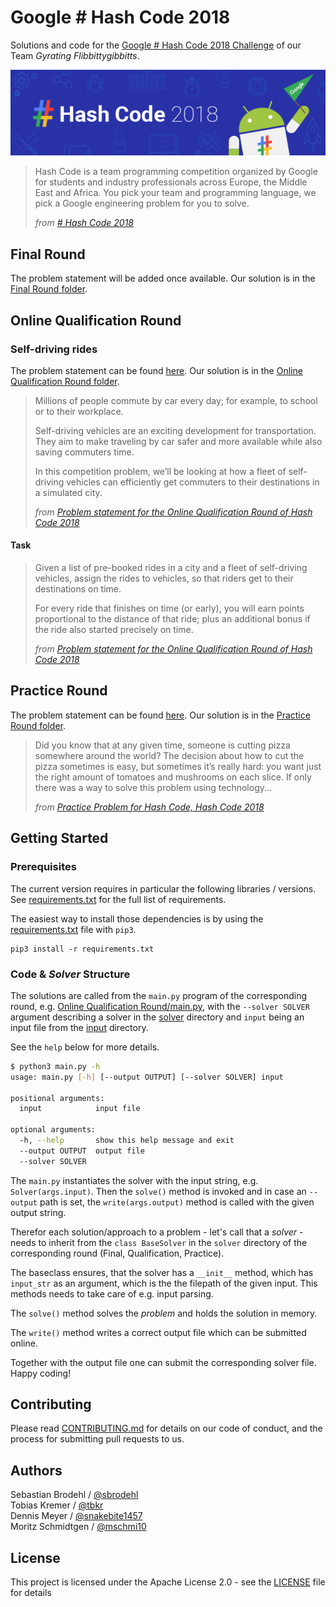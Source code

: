 # Google \# Hash Code 2018

Solutions and code for the [Google \# Hash Code 2018 Challenge](https://hashcode.withgoogle.com) of our Team _Gyrating Flibbittygibbitts_.

![HashCode 2018 Banner](HashCode2018.png)

> Hash Code is a team programming competition organized by Google for students
> and industry professionals across Europe, the Middle East and Africa.
> You pick your team and programming language, we pick a Google engineering 
> problem for you to solve.
>
> _from [\# Hash Code 2018](https://hashcode.withgoogle.com)_

## Final Round

The problem statement will be added once available.
Our solution is in the [Final Round folder](Final%20Round).

## Online Qualification Round
### Self-driving rides

The problem statement can be found [here](Online%20Qualification%20Round/online_qualification_round_2018.pdf).
Our solution is in the [Online Qualification Round folder](Online%20Qualification%20Round).

> Millions of people commute by car every day; for example, to school or to their workplace.
>
> Self-driving vehicles are an exciting development for transportation.
> They aim to make traveling by car safer and more available while also saving commuters time.
>
> In this competition problem, we’ll be looking at how a fleet of self-driving vehicles can efficiently get commuters to their destinations in a simulated city. 
>
> _from [Problem statement for the Online Qualification Round of Hash Code 2018](Online%20Qualification%20Round/online_qualification_round_2018.pdf)_

#### Task

> Given a list of pre-booked rides in a city and a fleet of self-driving vehicles,
> assign the rides to vehicles, so that riders get to their destinations on time.
>
> For every ride that finishes on time (or early), you will earn points
> proportional to the distance of that ride;
> plus an additional bonus if the ride also started precisely on time.
>
> _from [Problem statement for the Online Qualification Round of Hash Code 2018](Online%20Qualification%20Round/online_qualification_round_2018.pdf)_
## Practice Round

The problem statement can be found [here](Practice%20Round/pizza.pdf).
Our solution is in the [Practice Round folder](Practice%20Round).

> Did you know that at any given time, someone is cutting pizza somewhere around the world?
> The decision about how to cut the pizza sometimes is easy, but sometimes it’s ​really hard:
> you want just the right amount of tomatoes and mushrooms on each slice.
> If only there was a way to solve this problem using technology...
>
> _from [Practice Problem for Hash Code, Hash Code 2018](Practice%20Round/pizza.pdf)_

## Getting Started

### Prerequisites

The current version requires in particular the following libraries / versions.
See [requirements.txt](requirements.txt) for the full list of requirements.

The easiest way to install those dependencies is by using the [requirements.txt](requirements.txt) file with `pip3`.
```commandline
pip3 install -r requirements.txt
```

### Code \& *Solver* Structure

The solutions are called from the `main.py` program of the corresponding round,
e.g. [Online Qualification Round/main.py](Online%20Qualification%20Round/main.py),
with the `--solver SOLVER` argument describing a solver in the
[solver](Online%20Qualification%20Round/solver) directory and
`input` being an input file from the
[input](Online%20Qualification%20Round/input) directory.

See the `help` below for more details.

```bash
$ python3 main.py -h
usage: main.py [-h] [--output OUTPUT] [--solver SOLVER] input

positional arguments:
  input            input file

optional arguments:
  -h, --help       show this help message and exit
  --output OUTPUT  output file
  --solver SOLVER
```

The `main.py` instantiates the solver with the input string, e.g.
`Solver(args.input)`.
Then the `solve()` method is invoked and in case an `--output` path is set,
the `write(args.output)` method is called with the given output string.

Therefor each solution/approach to a problem - let's call that a *solver* -
needs to inherit from the `class BaseSolver` in the `solver` directory of the
corresponding round (Final, Qualification, Practice).

The baseclass ensures, that the solver has a `__init__` method, which has `input_str` as an argument,
which is the the filepath of the given input.
This methods needs to take care of e.g. input parsing.

The `solve()` method solves the *problem* and holds the solution in memory.

The `write()` method writes a correct output file which can be submitted
online.

Together with the output file one can submit the corresponding solver file.  
Happy coding!

## Contributing

Please read [CONTRIBUTING.md](CONTRIBUTING.md) for details on our code of conduct, and the process for submitting pull requests to us.

## Authors

Sebastian Brodehl / [@sbrodehl](https://github.com/sbrodehl)  
Tobias Kremer / [@tbkr](https://github.com/tbkr)  
Dennis Meyer / [@snakebite1457](https://github.com/snakebite1457)  
Moritz Schmidtgen / [@mschmi10](https://github.com/mschmi10)

## License

This project is licensed under the Apache License 2.0 - see the [LICENSE](LICENSE) file for details
